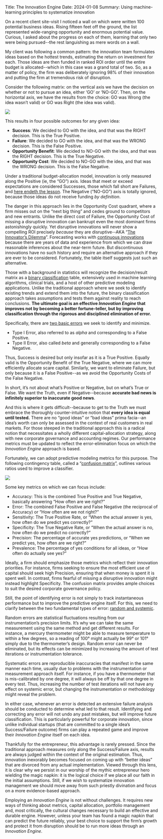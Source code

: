 Title: The Innovation Engine
Date: 2024-01-08
Summary: Using machine-learning principles to systematize innovation

On a recent client site-visit I noticed a wall on which were written 100 potential business ideas. Rising fifteen feet off the ground, the list represented wide-ranging opportunity and enormous potential value. Curious, I asked about the progress on each of them, learning that only two were being pursued--the rest languishing as mere words on a wall.

My client was following a common pattern: the innovation team formulates ideas based on the hottest trends, estimating the return on investment for each. Those ideas are then funded in ranked ROI order until the entire budget is allocated--which in this case was a grand total of two. So, as a matter of policy, the firm was deliberately ignoring 98% of their innovation and putting the firm at tremendous risk of disruption.

Consider the following matrix: on the vertical axis we have the decision on whether or not to pursue an idea, either ‘GO’ or ‘NO-GO’. Then, on the horizontal axis, we have the results from the choice: GO was Wrong (the idea wasn’t valid) or GO was Right (the idea was valid).

![]({static}decision_result_matrix.png)

This results in four possible outcomes for any given idea:

*   **Success**: We decided to GO with the idea, and that was the RIGHT decision. This is the True Positive.
*   **Failure**: We decided to GO with the idea, and that was the WRONG decision. This is the False Positive.
*   **Opportunity Benefit**: We decided to NO-GO with the idea, and that was the RIGHT decision. This is the True Negative.
*   **Opportunity Cost**: We decided to NO-GO with the idea, and that was the WRONG decision. This is the False Negative.

Under a traditional budget-allocation model, innovation is only measured along the Positive (ie, the “GO”) axis. Ideas that meet or exceed expectations are considered Successes, those which fall short are Failures, and [here endeth the lesson](https://www.youtube.com/watch?v=vbkDa0OZetk). The Negative (“NO-GO”) axis is totally ignored, because those ideas do not receive funding _by definition_.

The danger in this approach lies in the Opportunity Cost quadrant, where a firm misses out on the “next big thing” and cedes ground to competitors and new entrants. Unlike the direct cost of Failure, the Opportunity Cost of missing a disruptive innovation can bankrupt even the most dominant firms astonishingly quickly. Yet disruptive innovations will never show a compelling ROI precisely _because_ they are disruptive--AKA “[The Innovator’s Dilemma](https://en.wikipedia.org/wiki/The_Innovator%27s_Dilemma)”. Forecasting works with [continuous innovations](the-three-innovation-types) because there are years of data and experience from which we can draw reasonable inferences about the near-term future. But discontinuous innovations have no such history and require an alternative approach if they are ever to be considered. Fortunately, the table itself suggests just such an alternative.

Those with a background in statistics will recognize the decision/result matrix as a [binary classification](https://en.wikipedia.org/wiki/Binary_classification) table, extensively used in machine learning algorithms, clinical trials, and a host of other predictive modeling applications. Unlike the traditional approach where we seek to identify existing trends and extend them into the future, the binary classification approach takes assumptions and tests them against reality to reach conclusions. **The ultimate goal is an effective _Innovation Engine_ that improves not by becoming a better fortune-teller, but by improving classification through the rigorous and disciplined elimination of error.**

Specifically, there are [two basic errors](https://en.wikipedia.org/wiki/Type_I_and_type_II_errors) we seek to identify and minimize.

*   Type I Error, also referred to as _alpha_ and corresponding to a False Positive.
*   Type II Error, also called _beta_ and generally corresponding to a False Negative.

Thus, Success is desired but only insofar as it is a True Positive. Equally valid is the Opportunity Benefit of the True Negative, where we can more efficiently allocate scare capital. Similarly, we want to eliminate Failure, but only because it is a False Positive--as we avoid the Opportunity Costs of the False Negative.

In short, it’s not about what’s Positive or Negative, but on what’s True or False. We want the Truth, even if Negative--because **accurate bad news is infinitely superior to inaccurate good news**.

And this is where it gets difficult--because to get to the Truth we must embrace the thoroughly counter-intuitive notion that **every idea is equal until tested.** There are no “good ideas” or “bad ideas” prima facia--an idea’s worth can only be assessed in the context of real customers in real markets. For those steeped in the traditional approach this is a radical notion that necessitates a wholly different capital-allocation strategy, along with new corporate governance and accounting regimes. Our performance metrics must be updated to reflect the error-elimination focus on which the _Innovation Engine_ approach is based.

Fortunately, we can adopt predictive modeling metrics for this purpose. The following contingency table, called a “[confusion matrix](https://en.wikipedia.org/wiki/Confusion_matrix)”, outlines various ratios used to improve a classifier.

![]({static}confusion_matrix.png)

Some key metrics on which we can focus include:

*   Accuracy: This is the combined True Positive and True Negative, basically answering “How often are we right?”
*   Error: The combined False Positive and False Negative (the reciprocal of Accuracy) or “How often are we not right?”
*   Sensitivity: The True Positive Rate, or “When the actual answer is yes, how often do we predict yes correctly?”
*   Specificity: The True Negative Rate, or “When the actual answer is no, how often do we predict no correctly?”
*   Precision: The percentage of accurate yes predictions, or “When we predict yes, how often are we right?”
*   Prevalence: The percentage of yes conditions for all ideas, or “How often do actually see yes?”

Ideally, a firm should emphasize those metrics which reflect their innovation priorities. For instance, firms seeking to ensure the most efficient use of capital should seek high Precision, ensuring that when money is spent it is spent well. In contrast, firms fearful of missing a disruptive innovation might instead highlight Specificity. The confusion matrix provides ample choices to suit the desired corporate governance policy.

Still, the point of identifying error is not simply to track instantaneous performance but to improve the predictive engine itself. For this, we need to clarify between the two fundamental types of error: [random and systemic](https://en.wikipedia.org/wiki/Observational_error#Random_errors_versus_systematic_errors).

Random errors are statistical fluctuations resulting from our instrumentation’s precision limits. It’s why we can take the same measurement using the same method and get different results. For instance, a mercury thermometer might be able to measure temperature to within a few degrees, so a reading of 100° might actually be 99° or 101° simply due to the thermometer’s design. Random error can never be eliminated, but its effects can be minimized by increasing the amount of test iterations or instrumentation tolerance.

Systematic errors are reproducible inaccuracies that manifest in the same manner each time, usually due to problems with the instrumentation or measurement approach itself. For instance, if you have a thermometer that is mis-calibrated by one degree, it will always be off by that one degree in every test. Thus, increasing the number of test iterations will not have any effect on systemic error, but changing the instrumentation or methodology might reveal the problem.

In either case, whenever an error is detected an extensive failure analysis should be conducted to determine what led to that result. Identifying and correcting any error will not undo any past mistakes, but will improve future classification. This is particularly powerful for corporate innovation, since unlike individual startups (that are committed to a single idea’s Success/Failure outcome) firms can play a repeated game and improve their _Innovation Engine_ itself on each idea.

Thankfully for the entrepreneur, this advantage is rarely pressed. Since the traditional approach measures only along the Success/Failure axis, results are always judged within the context of the original estimation. Thus, innovation inexorably becomes focused on coming up with “better ideas” that are divorced from any actual implementation. Viewed through this lens, it is clear why we persist in our worship of the mythic entrepreneur hero wielding the magic napkin: it is the logical choice if we place all our faith in the initial assumptions. Still, if we wish to systematize innovation management we should move away from such priestly divination and focus on a more evidence-based approach.

Employing an _Innovation Engine_ is not without challenges.  It requires new ways of thinking about metrics, capital allocation, portfolio management and, most critically, the cultural changes necessary to build an effective and durable engine. However, unless your team has found a magic napkin that can predict the future reliably, your best choice to support the firm’s growth and protect it from disruption should be to run more ideas through an _Innovation Engine_.